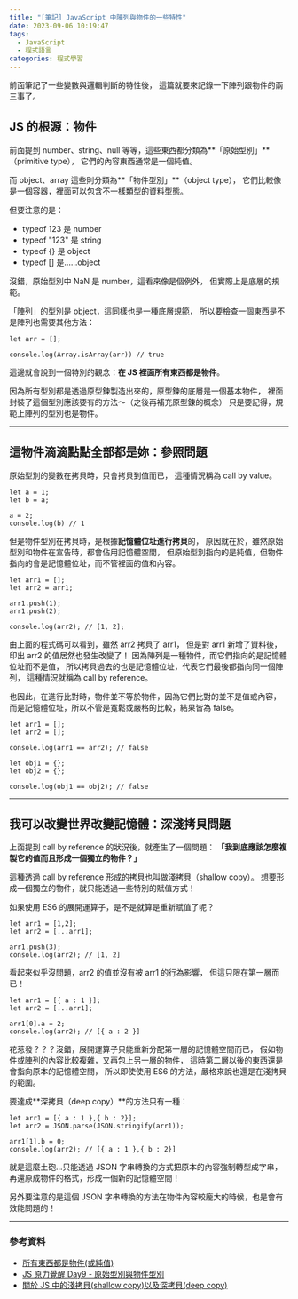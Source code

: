 ```yaml
---
title: "[筆記] JavaScript 中陣列與物件的一些特性"
date: 2023-09-06 10:19:47
tags:
  - JavaScript
  - 程式語言
categories: 程式學習
---
```


前面筆記了一些變數與邏輯判斷的特性後，
這篇就要來記錄一下陣列跟物件的兩三事了。

<!-- more -->

## JS 的根源：物件

前面提到 number、string、null 等等，這些東西都分類為**「原始型別」**（primitive type），
它們的內容東西通常是一個純值。

而 object、array 這些則分類為**「物件型別」**（object type），
它們比較像是一個容器，裡面可以包含不一樣類型的資料型態。

但要注意的是：

- typeof 123 是 number
- typeof "123" 是 string
- typeof {} 是 object
- typeof [] 是......object

沒錯，原始型別中 NaN 是 number，這看來像是個例外，
但實際上是底層的規範。

「陣列」的型別是 object，這同樣也是一種底層規範，
所以要檢查一個東西是不是陣列也需要其他方法：

```JS
let arr = [];

console.log(Array.isArray(arr)) // true
```

這邊就會說到一個特別的觀念：**在 JS 裡面所有東西都是物件**。

因為所有型別都是透過原型鍊製造出來的，原型鍊的底層是一個基本物件，
裡面封裝了這個型別應該要有的方法～（之後再補充原型鍊的概念）
只是要記得，規範上陣列的型別也是物件。

---

## 這物件滴滴點點全部都是妳：參照問題

原始型別的變數在拷貝時，只會拷貝到值而已，
這種情況稱為 call by value。

```JS
let a = 1;
let b = a;

a = 2;
console.log(b) // 1
```

但是物件型別在拷貝時，是根據**記憶體位址進行拷貝**的，
原因就在於，雖然原始型別和物件在宣告時，都會佔用記憶體空間，
但原始型別指向的是純值，但物件指向的會是記憶體位址，而不管裡面的值和內容。

```JS
let arr1 = [];
let arr2 = arr1;

arr1.push(1);
arr1.push(2);

console.log(arr2); // [1, 2];
```

由上面的程式碼可以看到，雖然 arr2 拷貝了 arr1，
但是對 arr1 新增了資料後，印出 arr2 的值居然也發生改變了！
因為陣列是一種物件，而它們指向的是記憶體位址而不是值，
所以拷貝過去的也是記憶體位址，代表它們最後都指向同一個陣列，
這種情況就稱為 call by reference。

也因此，在進行比對時，物件並不等於物件，因為它們比對的並不是值或內容，
而是記憶體位址，所以不管是寬鬆或嚴格的比較，結果皆為 false。

```JS
let arr1 = [];
let arr2 = [];

console.log(arr1 == arr2); // false

let obj1 = {};
let obj2 = {};

console.log(obj1 == obj2); // false
```

---

## 我可以改變世界改變記憶體：深淺拷貝問題

上面提到 call by reference 的狀況後，就產生了一個問題：
**「我到底應該怎麼複製它的值而且形成一個獨立的物件？」**

這種透過 call by reference 形成的拷貝也叫做淺拷貝（shallow copy）。
想要形成一個獨立的物件，就只能透過一些特別的賦值方式！

如果使用 ES6 的展開運算子，是不是就算是重新賦值了呢？

```JS
let arr1 = [1,2];
let arr2 = [...arr1];

arr1.push(3);
console.log(arr2); // [1, 2]
```

看起來似乎沒問題，arr2 的值並沒有被 arr1 的行為影響，
但這只限在第一層而已！

```JS
let arr1 = [{ a : 1 }];
let arr2 = [...arr1];

arr1[0].a = 2;
console.log(arr2); // [{ a : 2 }]
```

花惹發？？？沒錯，展開運算子只能重新分配第一層的記憶體空間而已，
假如物件或陣列的內容比較複雜，又再包上另一層的物件，
這時第二層以後的東西還是會指向原本的記憶體空間，
所以即使使用 ES6 的方法，嚴格來說也還是在淺拷貝的範圍。

要達成**深拷貝（deep copy）**的方法只有一種：

```JS
let arr1 = [{ a : 1 },{ b : 2}];
let arr2 = JSON.parse(JSON.stringify(arr1));

arr1[1].b = 0;
console.log(arr2); // [{ a : 1 },{ b : 2}]

```

就是這麼土砲...只能透過 JSON 字串轉換的方式把原本的內容強制轉型成字串，
再還原成物件的格式，形成一個新的記憶體空間！

另外要注意的是這個 JSON 字串轉換的方法在物件內容較龐大的時候，也是會有效能問題的！

---

### 參考資料

- [所有東西都是物件(或純值)](https://israynotarray.com/jsweirdworld/20190521/1329212743/)
- [JS 原力覺醒 Day9 - 原始型別與物件型別](https://ithelp.ithome.com.tw/articles/10220005)
- [關於 JS 中的淺拷貝(shallow copy)以及深拷貝(deep copy)](https://medium.com/andy-blog/%E9%97%9C%E6%96%BCjs%E4%B8%AD%E7%9A%84%E6%B7%BA%E6%8B%B7%E8%B2%9D-shallow-copy-%E4%BB%A5%E5%8F%8A%E6%B7%B1%E6%8B%B7%E8%B2%9D-deep-copy-5f5bbe96c122)
